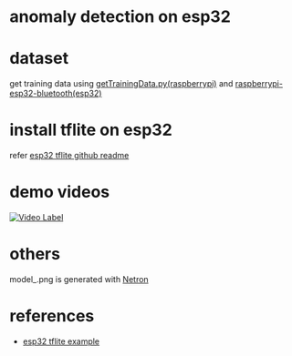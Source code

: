 # anomaly detection on esp32

# dataset
get training data using [getTrainingData.py(raspberrypi)](https://github.com/minchoCoin/embedded-research/blob/main/2-anomaly_detection/raspberry/getTrainingData.py) and [raspberrypi-esp32-bluetooth(esp32)](https://github.com/minchoCoin/embedded-research/tree/main/1-ICM20948-ESP32-Raspberry_Pi_4B/main)

# install tflite on esp32
refer [esp32 tflite github readme](https://github.com/espressif/esp-tflite-micro/blob/master/README.md)

# demo videos
[![Video Label](http://img.youtube.com/vi/NZerKOXpo1s/0.jpg)](https://youtube.com/shorts/NZerKOXpo1s)

# others
model_.png is generated with [Netron](https://github.com/lutzroeder/netron)

# references
- [esp32 tflite example](https://github.com/espressif/esp-tflite-micro/blob/master/examples/micro_speech/main/main_functions.cc)